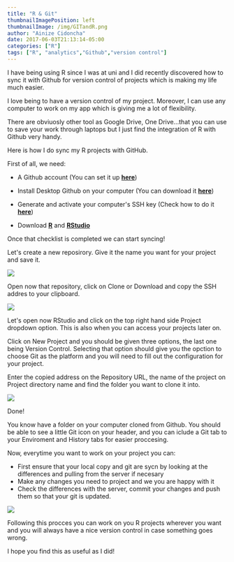 ```yaml
---
title: "R & Git"
thumbnailImagePosition: left
thumbnailImage: /img/GITandR.png
author: "Ainize Cidoncha"
date: 2017-06-03T21:13:14-05:00
categories: ["R"]
tags: ["R", "analytics","Github","version control"]
---
```




I have being using R since I was at uni and I did recently discovered how to sync it with Github for version control of projects which is making my life much easier. 

I love being to have a version control of my project. Moreover, I can use any computer to work on my app which is giving me a lot of flexibility. 

There are obviuosly other tool as Google Drive, One Drive...that you can use to save your work through laptops but I just find the integration of R with Github very handy.

Here is how I do sync my R projects with GitHub.

First of all, we need:

- A Github account (You can set it up [**here**](https://github.com/join?source=header-home))

- Install Desktop Github on your computer (You can download it [**here**](https://desktop.github.com/))

- Generate and activate your computer's SSH key (Check how to do it [**here**](https://help.github.com/articles/connecting-to-github-with-ssh/))

- Download [**R**](https://cran.r-project.org/bin/windows/base/) and [**RStudio**](https://www.rstudio.com/products/rstudio/download2/)

Once that checklist is completed we can start syncing!

Let's create a new reposirory. Give it the name you want for your project and save it.

![](/img/newrepository.png)


Open now that repository, click on Clone or Download and copy the SSH addres to your clipboard.

![](/img/clone.png)

Let's open now RStudio and click on the top right hand side Project dropdown option. This is also when you can access your projects later on.

Click on New Project and you should be given three options, the last one being Version Control. Selecting that option should give you the opction to choose Git as the platform and you will need to fill out the configuration for your project.

Enter the copied address on the Repository URL, the name of the project on Project directory name and find the folder you want to clone it into.

![](/img/Rprojectconfig.png)


Done!

You know have a folder on your computer cloned from Github. You should be able to see a little Git icon on your header, and you can iclude a Git tab to your Enviroment and History tabs for easier proccesing.

Now, everytime you want to work on your project you can:
- First ensure that your local copy and git are sycn by looking at the differences and pulling from the server if necesary
- Make any changes you need to project and we you are happy with it
- Check the differences with the server, commit your changes and push them so that your git is updated.

![](/img/Rcommit.png)

Following this procces you can work on you R projects wherever you want and you will always have a nice version control in case something goes wrong.

I hope you find this as useful as I did!


